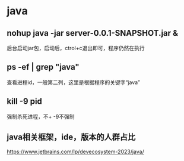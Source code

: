 # java

## nohup java -jar server-0.0.1-SNAPSHOT.jar &

后台启动jar包，启动后，ctrol+c退出即可，程序仍然在执行

## ps -ef | grep "java"

查看进程id，一般第二列，这里是根据程序的关键字“java”

## kill -9 pid

强制杀死进程，不+ -9不强制

## java相关框架，ide，版本的人群占比

<https://www.jetbrains.com/lp/devecosystem-2023/java/>
